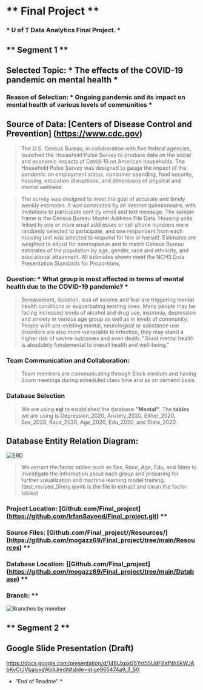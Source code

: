# ** Final Project **
### * U of T Data Analytics Final Project. *

## ** Segment 1 **

## Selected Topic:  	* The effects of the COVID-19 pandemic on mental health *
### Reason of Selection: * Ongoing pandemic and its impact on mental health of various levels of communities *

## Source of Data: [Centers of Disease Control and Prevention] (https://www.cdc.gov)
> The U.S. Census Bureau, in collaboration with five federal agencies, launched the Household Pulse Survey to produce data on the social and economic impacts of Covid-19 on American households. The Household Pulse Survey was designed to gauge the impact of the pandemic on employment status, consumer spending, food security, housing, education disruptions, and dimensions of physical and mental wellness.

> The survey was designed to meet the goal of accurate and timely weekly estimates. It was conducted by an internet questionnaire, with invitations to participate sent by email and text message. The sample frame is the Census Bureau Master Address File Data. Housing units linked to one or more email addresses or cell phone numbers were randomly selected to participate, and one respondent from each housing unit was selected to respond for him or herself. Estimates are weighted to adjust for nonresponse and to match Census Bureau estimates of the population by age, gender, race and ethnicity, and educational attainment. All estimates shown meet the NCHS Data Presentation Standards for Proportions,

### Question: * What group is most affected in terms of mental health due to the COVID-19 pandemic? * 
> Bereavement, isolation, loss of income and fear are triggering mental health conditions or exacerbating existing ones. Many people may be facing increased levels of alcohol and drug use, insomnia, depression and anxiety in various age group as well as in levels of community.
>People with pre-existing mental, neurological or substance use disorders are also more vulnerable to infection, they may stand a higher risk of severe outcomes and even death. "Good mental health is absolutely fundamental to overall health and well-being."

### Team Communication and Collaboration:
> Team members are communicating through Slack medium and having Zoom meetings during scheduled class time and as on demand basis.

### Database Selection
> We are using **sql** to established the database **"Mental"**. 
> The **tables** we are using is Depression_2020, Anxiety_2020, Either_2020, Sex_2020, Race_2020, Age_2020, Edu_2020, and State_2020.

## Database Entity Relation Diagram: 
![ERD](https://github.com/mogazz69/Final_project/blob/7489cecdd913c229e6458409a534bf54936a6513/Database/mentalDB.png)

> We extract the factor tables such as Sex, Race, Age, Edu, and State to investigate the information about each group and  preparing for further visualization and machine learning model training. (test_revised_Shery.ipynb is the file to extract and clean the factor tables)

### Project Location: 	[Github.com/Final_project] (https://github.com/IrfanSayeed/Final_project.git) **
### Source Files: 	    [Github.com/Final_project//Resources/] (https://github.com/mogazz69/Final_project/tree/main/Resources) **
### Database Location: 	[[Github.com/Final_project] (https://github.com/mogazz69/Final_project/tree/main/Database) **
### Branch: **
![Branches by member](https://github.com/mogazz69/Final_project/blob/main/Database/Branches.PNG)

## ** Segment 2 **
## Google Slide Presentation (Draft)
https://docs.google.com/presentation/d/146UxpxG5Yst55UdF8sfNhSkWJAbKvCrJVbaiyxsWpIU/edit#slide=id.ge965474a9_3_50

* "End of Readme" *
